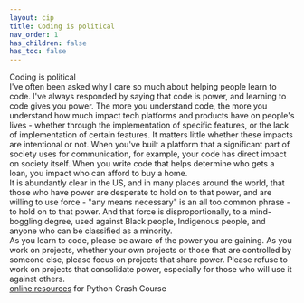 ```yaml
---
layout: cip
title: Coding is political
nav_order: 1
has_children: false
has_toc: false
---
```


<div class="cip_body">

  <div class="cip_box">
    <div class="cip_title">Coding is political</div>
  </div>

  <div class="cip_text">
    I've often been asked why I care so much about helping people learn to code. I've always responded by saying that code is power, and learning to code gives you power. The more you understand code, the more you understand how much impact tech platforms and products have on people's lives - whether through the implementation of specific features, or the lack of implementation of certain features. It matters little whether these impacts are intentional or not. When you've built a platform that a significant part of society uses for communication, for example, your code has direct impact on society itself. When you write code that helps determine who gets a loan, you impact who can afford to buy a home.
  </div>
  <div class="cip_text">
    It is abundantly clear in the US, and in many places around the world, that those who have power are desperate to hold on to that power, and are willing to use force - "any means necessary" is an all too common phrase - to hold on to that power. And that force is disproportionally, to a mind-boggling degree, used against Black people, Indigenous people, and anyone who can be classified as a minority.
  </div>
  <div class="cip_text">
    As you learn to code, please be aware of the power you are gaining. As you work on projects, whether your own projects or those that are controlled by someone else, please focus on projects that share power. Please refuse to work on projects that consolidate power, especially for those who will use it against others.
  </div>

  <div class="cip_pcc_link">
    <a href="../pcc_2e/regular_index/">online resources</a> for Python Crash Course
  </div>

</div>